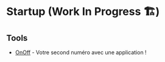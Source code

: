# Startup (Work In Progress 🏗)

## Tools

- [OnOff](https://www.onoff.app/) - Votre second numéro avec une application !
